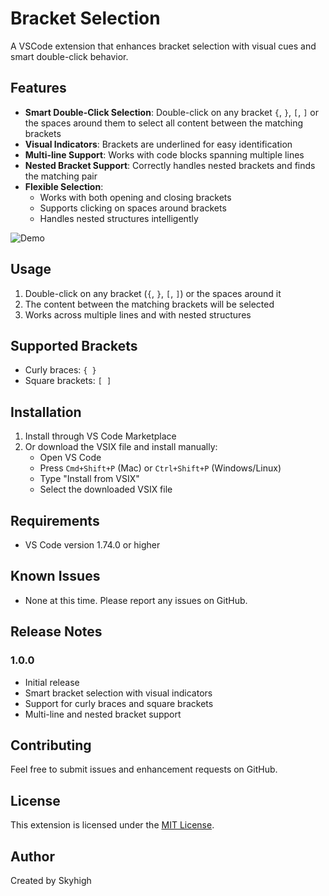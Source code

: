# Bracket Selection

A VSCode extension that enhances bracket selection with visual cues and smart double-click behavior.

## Features

- **Smart Double-Click Selection**: Double-click on any bracket `{`, `}`, `[`, `]` or the spaces around them to select all content between the matching brackets
- **Visual Indicators**: Brackets are underlined for easy identification
- **Multi-line Support**: Works with code blocks spanning multiple lines
- **Nested Bracket Support**: Correctly handles nested brackets and finds the matching pair
- **Flexible Selection**: 
  - Works with both opening and closing brackets
  - Supports clicking on spaces around brackets
  - Handles nested structures intelligently

![Demo](images/demo.gif)

## Usage

1. Double-click on any bracket (`{`, `}`, `[`, `]`) or the spaces around it
2. The content between the matching brackets will be selected
3. Works across multiple lines and with nested structures

## Supported Brackets

- Curly braces: `{ }`
- Square brackets: `[ ]`

## Installation

1. Install through VS Code Marketplace
2. Or download the VSIX file and install manually:
   - Open VS Code
   - Press `Cmd+Shift+P` (Mac) or `Ctrl+Shift+P` (Windows/Linux)
   - Type "Install from VSIX"
   - Select the downloaded VSIX file

## Requirements

- VS Code version 1.74.0 or higher

## Known Issues

- None at this time. Please report any issues on GitHub.

## Release Notes

### 1.0.0

- Initial release
- Smart bracket selection with visual indicators
- Support for curly braces and square brackets
- Multi-line and nested bracket support

## Contributing

Feel free to submit issues and enhancement requests on GitHub.

## License

This extension is licensed under the [MIT License](LICENSE).

## Author

Created by Skyhigh 